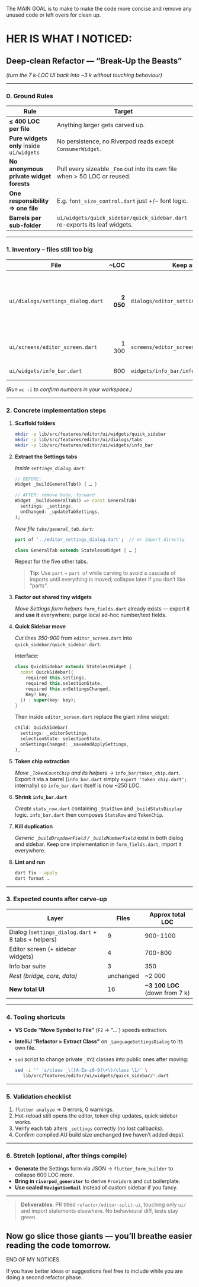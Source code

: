 The MAIN GOAL is to make to make the code more concise and remove any unused code or left overs for clean up.


# HER IS WHAT I NOTICED:
## Deep-clean Refactor — **“Break-Up the Beasts”**

*(turn the 7 k-LOC UI back into \~3 k without touching behaviour)*

---

### 0. Ground Rules

| Rule                                      | Target                                                                     |
|-------------------------------------------|----------------------------------------------------------------------------|
| **≤ 400 LOC per file**                    | Anything larger gets carved up.                                            |
| **Pure widgets only** inside `ui/widgets` | No persistence, no Riverpod reads except `ConsumerWidget`.                 |
| **No anonymous private widget forests**   | Pull every sizeable `_Foo` out into its own file when > 50 LOC or reused.  |
| **One responsibility ⇒ one file**         | E.g. `font_size_control.dart` just +/− font logic.                         |
| **Barrels per sub-folder**                | `ui/widgets/quick_sidebar/quick_sidebar.dart` re-exports its leaf widgets. |

---

### 1. Inventory – files still too big

| File                              |     \~LOC | Keep as                               | Split out into…                                                                                                                                                                                                                                                        |
|-----------------------------------|----------:|---------------------------------------|------------------------------------------------------------------------------------------------------------------------------------------------------------------------------------------------------------------------------------------------------------------------|
| `ui/dialogs/settings_dialog.dart` | **2 050** | `dialogs/editor_settings_dialog.dart` | `tabs/general_tab.dart`, `tabs/appearance_tab.dart`, `tabs/editor_tab.dart`, `tabs/keybindings_tab.dart`, `tabs/languages_tab/…`, `tabs/advanced_tab.dart`, **plus** `widgets/preview_panel.dart`, `widgets/theme_picker.dart`, `dialogs/language_config_dialog.dart`. |
| `ui/screens/editor_screen.dart`   |     1 300 | `screens/editor_screen.dart`          | `widgets/quick_sidebar/quick_sidebar.dart` (contains its own helpers), `widgets/quick_sidebar/toggle_tile.dart`, `widgets/quick_sidebar/font_size_control.dart`.                                                                                                       |
| `ui/widgets/info_bar.dart`        |       600 | `widgets/info_bar/info_bar.dart`      | `widgets/info_bar/token_chip.dart`, `widgets/info_bar/stats_row.dart`.                                                                                                                                                                                                 |

*(Run `wc -l` to confirm numbers in your workspace.)*

---

### 2. Concrete implementation steps

1. **Scaffold folders**

   ```bash
   mkdir -p lib/src/features/editor/ui/widgets/quick_sidebar
   mkdir -p lib/src/features/editor/ui/dialogs/tabs
   mkdir -p lib/src/features/editor/ui/widgets/info_bar
   ```

2. **Extract the Settings tabs**

   *Inside `settings_dialog.dart`:*

   ```dart
   // BEFORE:
   Widget _buildGeneralTab() { … }

   // AFTER: remove body, forward
   Widget _buildGeneralTab() => const GeneralTab(
     settings: _settings,
     onChanged: _updateTabSettings,
   );
   ```

   *New file `tabs/general_tab.dart`:*

   ```dart
   part of '../editor_settings_dialog.dart';  // or import directly

   class GeneralTab extends StatelessWidget { … }
   ```

   Repeat for the five other tabs.

   > **Tip:** Use `part` + `part of` while carving to avoid a cascade of imports until everything is moved; collapse later if you don’t like “parts”.

3. **Factor out shared tiny widgets**

   *Move Settings form helpers*
   `form_fields.dart` already exists ― export it and **use it** everywhere; purge local ad-hoc number/text fields.

4. **Quick Sidebar move**

   *Cut lines 350-900* from `editor_screen.dart` into
   `quick_sidebar/quick_sidebar.dart`.

   Interface:

   ```dart
   class QuickSidebar extends StatelessWidget {
     const QuickSidebar({
       required this.settings,
       required this.selectionState,
       required this.onSettingsChanged,
       Key? key,
     }) : super(key: key);
   }
   ```

   Then inside `editor_screen.dart` replace the giant inline widget:

   ```dart
   child: QuickSidebar(
     settings: _editorSettings,
     selectionState: selectionState,
     onSettingsChanged: _saveAndApplySettings,
   ),
   ```

5. **Token chip extraction**

   *Move `_TokenCountChip` and its helpers* → `info_bar/token_chip.dart`.
   Export it via a barrel (`info_bar.dart` simply `export 'token_chip.dart';` internally) so `info_bar.dart` itself is now \~250 LOC.

6. **Shrink `info_bar.dart`**

   *Create* `stats_row.dart` containing `_StatItem` and `_buildStatsDisplay` logic.
   `info_bar.dart` then composes `StatsRow` and `TokenChip`.

7. **Kill duplication**

   *Generic `_buildDropdownField` / `_buildNumberField`* exist in both dialog and sidebar. Keep one implementation in `form_fields.dart`, import it everywhere.

8. **Lint and run**

   ```bash
   dart fix --apply
   dart format .
   ```

---

### 3. Expected counts after carve-up

| Layer                                              | Files     | Approx total LOC                |
|----------------------------------------------------|-----------|---------------------------------|
| Dialog (`settings_dialog.dart` + 8 tabs + helpers) | 9         | 900-1100                        |
| Editor screen (+ sidebar widgets)                  | 4         | 700-800                         |
| Info bar suite                                     | 3         | 350                             |
| *Rest (bridge, core, data)*                        | unchanged | \~2 000                         |
| **New total UI**                                   | 16        | **\~3 100 LOC** (down from 7 k) |

---

### 4. Tooling shortcuts

* **VS Code “Move Symbol to File”** (`F2` → “…\`) speeds extraction.
* **IntelliJ “Refactor > Extract Class”** on `_LanguageSettingsDialog` to its own file.
* `sed` script to change private `_XYZ` classes into public ones after moving:

  ```bash
  sed -i '' 's/class _\([A-Za-z0-9]\+\)/class \1/' \
     lib/src/features/editor/ui/widgets/quick_sidebar/*.dart
  ```

---

### 5. Validation checklist

1. `flutter analyze` → 0 errors, 0 warnings.
2. Hot-reload still opens the editor, token chip updates, quick sidebar works.
3. Verify each tab alters `_settings` correctly (no lost callbacks).
4. Confirm compiled AU build size unchanged (we haven’t added deps).

---

### 6. Stretch (optional, after things compile)

* **Generate** the Settings form via JSON → `flutter_form_builder` to collapse 600 LOC more.
* **Bring in `riverpod_generator`** to derive `Provider`s and cut boilerplate.
* **Use sealed `NavigationRail`** instead of custom sidebar if you fancy.

---

> **Deliverables**: PR titled `refactor/editor-split-ui`, touching only `ui/` and import statements elsewhere.
> No behavioural diff, tests stay green.

Now go slice those giants — you’ll breathe easier reading the code tomorrow.
---
END OF MY NOTICES.


If you have better ideas or suggestions feel free to include while you are doing a second refactor phase.

